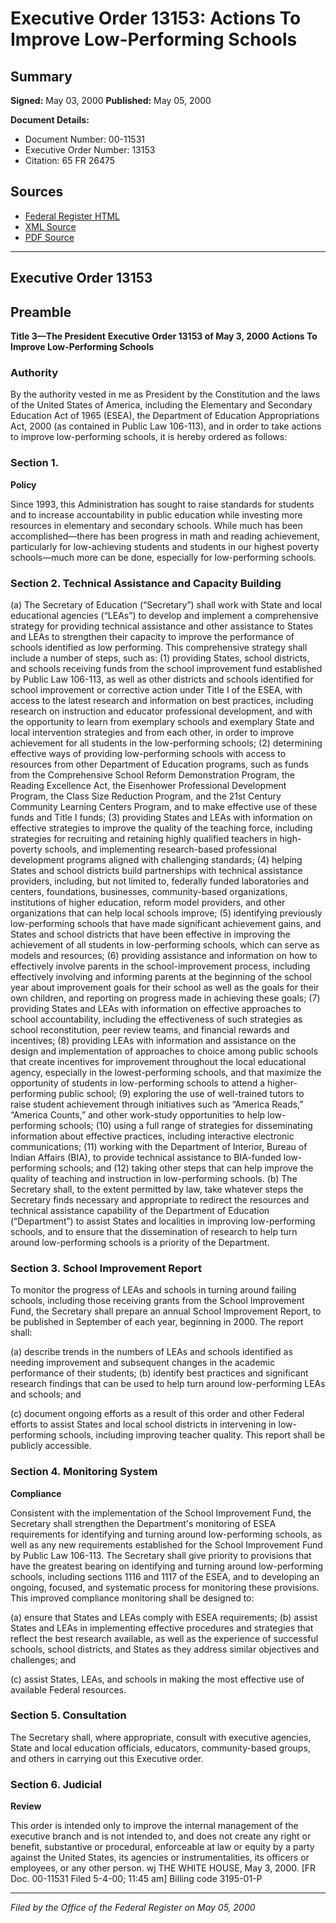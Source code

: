 # Executive Order 13153: Actions To Improve Low-Performing Schools

## Summary

**Signed:** May 03, 2000
**Published:** May 05, 2000

**Document Details:**
- Document Number: 00-11531
- Executive Order Number: 13153
- Citation: 65 FR 26475

## Sources
- [Federal Register HTML](https://www.federalregister.gov/documents/2000/05/05/00-11531/actions-to-improve-low-performing-schools)
- [XML Source](https://www.federalregister.gov/documents/full_text/xml/2000/05/05/00-11531.xml)
- [PDF Source](https://www.govinfo.gov/content/pkg/FR-2000-05-05/pdf/00-11531.pdf)

---

## Executive Order 13153

## Preamble

**Title 3—The President**
**Executive Order 13153 of May 3, 2000**
**Actions To Improve Low-Performing Schools**

### Authority

By the authority vested in me as President by the Constitution and the laws of the United States of America, including the Elementary and Secondary Education Act of 1965 (ESEA), the Department of Education Appropriations Act, 2000 (as contained in Public Law 106-113), and in order to take actions to improve low-performing schools, it is hereby ordered as follows:
### Section 1.

**Policy**

Since 1993, this Administration has sought to raise standards for students and to increase accountability in public education while investing more resources in elementary and secondary schools. While much has been accomplished—there has been progress in math and reading achievement, particularly for low-achieving students and students in our highest poverty schools—much more can be done, especially for low-performing schools.

### Section 2. Technical Assistance and Capacity Building

(a) The Secretary of Education (“Secretary”) shall work with State and local educational agencies (“LEAs”) to develop and implement a comprehensive strategy for providing technical assistance and other assistance to States and LEAs to strengthen their capacity to improve the performance of schools identified as low performing. This comprehensive strategy shall include a number of steps, such as:
    (1) providing States, school districts, and schools receiving funds from the school improvement fund established by Public Law 106-113, as well as other districts and schools identified for school improvement or corrective action under Title I of the ESEA, with access to the latest research and information on best practices, including research on instruction and educator professional development, and with the opportunity to learn from exemplary schools and exemplary State and local intervention strategies and from each other, in order to improve achievement for all students in the low-performing schools;
    (2) determining effective ways of providing low-performing schools with access to resources from other Department of Education programs, such as funds from the Comprehensive School Reform Demonstration Program, the Reading Excellence Act, the Eisenhower Professional Development Program, the Class Size Reduction Program, and the 21st Century Community Learning Centers Program, and to make effective use of these funds and Title I funds;
    (3) providing States and LEAs with information on effective strategies to improve the quality of the teaching force, including strategies for recruiting and retaining highly qualified teachers in high-poverty schools, and implementing research-based professional development programs aligned with challenging standards;
    (4) helping States and school districts build partnerships with technical assistance providers, including, but not limited to, federally funded laboratories and centers, foundations, businesses, community-based organizations, institutions of higher education, reform model providers, and other organizations that can help local schools improve;
    (5) identifying previously low-performing schools that have made significant achievement gains, and States and school districts that have been effective in improving the achievement of all students in low-performing schools, which can serve as models and resources;
    (6) providing assistance and information on how to effectively involve parents in the school-improvement process, including effectively involving and informing parents at the beginning of the school year about improvement goals for their school as well as the goals for their own children, and reporting on progress made in achieving these goals;
    (7) providing States and LEAs with information on effective approaches to school accountability, including the effectiveness of such strategies as school reconstitution, peer review teams, and financial rewards and incentives;
    (8) providing LEAs with information and assistance on the design and implementation of approaches to choice among public schools that create incentives for improvement throughout the local educational agency, especially in the lowest-performing schools, and that maximize the opportunity of students in low-performing schools to attend a higher-performing public school;
    (9) exploring the use of well-trained tutors to raise student achievement through initiatives such as “America Reads,” “America Counts,” and other work-study opportunities to help low-performing schools;
    (10) using a full range of strategies for disseminating information about effective practices, including interactive electronic communications;
    (11) working with the Department of Interior, Bureau of Indian Affairs (BIA), to provide technical assistance to BIA-funded low-performing schools; and
    (12) taking other steps that can help improve the quality of teaching and instruction in low-performing schools.
(b) The Secretary shall, to the extent permitted by law, take whatever steps the Secretary finds necessary and appropriate to redirect the resources and technical assistance capability of the Department of Education (“Department”) to assist States and localities in improving low-performing schools, and to ensure that the dissemination of research to help turn around low-performing schools is a priority of the Department.

### Section 3. School Improvement Report

To monitor the progress of LEAs and schools in turning around failing schools, including those receiving grants from the School Improvement Fund, the Secretary shall prepare an annual School Improvement Report, to be published in September of each year, beginning in 2000. The report shall:

(a) describe trends in the numbers of LEAs and schools identified as needing improvement and subsequent changes in the academic performance of their students;
(b) identify best practices and significant research findings that can be used to help turn around low-performing LEAs and schools; and

(c) document ongoing efforts as a result of this order and other Federal efforts to assist States and local school districts in intervening in low-performing schools, including improving teacher quality. This report shall be publicly accessible.
### Section 4. Monitoring System

**Compliance**

Consistent with the implementation of the School Improvement Fund, the Secretary shall strengthen the Department's monitoring of ESEA requirements for identifying and turning around low-performing schools, as well as any new requirements established for the School Improvement Fund by Public Law 106-113. The Secretary shall give priority to provisions that have the greatest bearing on identifying and turning around low-performing schools, including sections 1116 and 1117 of the ESEA, and to developing an ongoing, focused, and systematic 
process for monitoring these provisions. This improved compliance monitoring shall be designed to:

(a) ensure that States and LEAs comply with ESEA requirements;
(b) assist States and LEAs in implementing effective procedures and strategies that reflect the best research available, as well as the experience of successful schools, school districts, and States as they address similar objectives and challenges; and

(c) assist States, LEAs, and schools in making the most effective use of available Federal resources.
### Section 5. Consultation

The Secretary shall, where appropriate, consult with executive agencies, State and local education officials, educators, community-based groups, and others in carrying out this Executive order.

### Section 6. Judicial

**Review**

This order is intended only to improve the internal management of the executive branch and is not intended to, and does not create any right or benefit, substantive or procedural, enforceable at law or equity by a party against the United States, its agencies or instrumentalities, its officers or employees, or any other person.
wj
THE WHITE HOUSE,
May 3, 2000.
[FR Doc. 00-11531
Filed 5-4-00; 11:45 am]
Billing code 3195-01-P

---

*Filed by the Office of the Federal Register on May 05, 2000*
